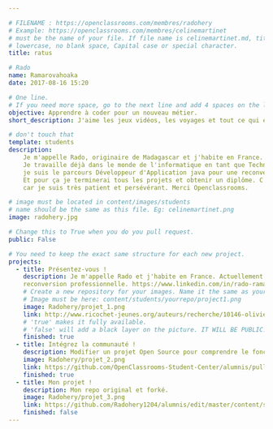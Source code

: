 ```yaml
---

# FILENAME : https://openclassrooms.com/membres/radohery 
# Example: https://openclassrooms.com/membres/celinemartinet
# must be the name of your file. If file name is celinemartinet.md, title is celinemartinet.
# lowercase, no blank space, Capital case or special character.
title: ratus

# Rado
name: Ramarovahoaka
date: 2017-08-16 15:20

# One line.
# If you need more space, go to the next line and add 4 spaces on the left, as in 'description'.
objective: Apprendre à coder pour un nouveau métier.
short_description: J'aime les jeux vidéos, les voyages et tout ce qui est nouvelle technologie.

# don't touch that
template: students
description:
    Je m'appelle Rado, originaire de Madagascar et j'habite en France.
    Je travaille déjà dans le monde de l'informatique en tant que Technicien Helpdesk, et 
    je suis le parcours Développeur d'Application java pour une reconversion professionnelle. 
    Et pour ça je terminerai tous les projets et obtenir un diplôme. C'est mon challenge, 
    car je suis très patient et persévérant. Merci Openclassrooms.

# image must be located in content/images/students
# name should be the same as this file. Eg: celinemartinet.png
image: radohery.jpg

# Change this to True when you do you pull request.
public: False

# You need to keep the exact same structure for each new project.
projects:
  - title: Présentez-vous !
    description: Je m'appelle Rado et j'habite en France. Actuellement je suis le Parcours Développeur d'Application Java pour une
    reconversion professionnelle. https://www.linkedin.com/in/rado-ramarovahoaka-b671559a/ 
    # Create a new repository for your images. Name it the same as your nickname and profile picture.
    # Image must be here: content/students/yourrepo/project1.png
    image: Radohery/projet_1.png
    link: http://www.ricochet-jeunes.org/auteurs/recherche/10146-olivier-vogel
    # 'true' makes it fully available.
    # 'false' will add a black layer on the picture. IT WILL BE PUBLIC!
    finished: true
  - title: Intégrez la communauté !
    description: Modifier un projet Open Source pour comprendre le fonctionnement de Git, de Github et des pull requests. 
    image: Radohery/projet_2.png
    link: https://github.com/OpenClassrooms-Student-Center/alumnis/pull/120
    finished: true
  - title: Mon projet !
    description: Mon repo original et forké.
    image: Radohery/projet_3.png
    link: https://github.com/Radohery1204/alumnis/edit/master/content/students/Radohery.md?pr=/OpenClassrooms-Student-      Center/alumnis/pull/120
    finished: false
---
```

